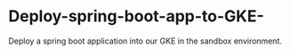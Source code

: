 # Deploy-spring-boot-app-to-GKE-
Deploy a spring boot application into our GKE in the sandbox environment.
